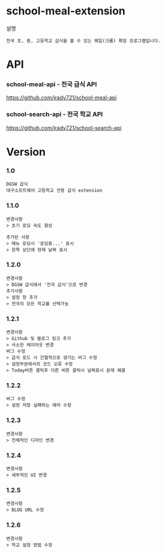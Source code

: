 # school-meal-extension
설명
```
전국 초, 중, 고등학교 급식을 볼 수 있는 웨일(크롬) 확장 프로그램입니다.
```

# API
### school-meal-api - 전국 급식 API
https://github.com/jrady721/school-meal-api
### school-search-api - 전국 학교 API
https://github.com/jrady721/school-search-api

# Version
### 1.0
```
DGSW 급식
대구소프트웨어 고등학교 전용 급식 extension
```
### 1.1.0
```
변경사항
> 초기 로딩 속도 향상

추가된 사항
> 메뉴 로딩시 '로딩중...' 표시
> 왼쪽 상단에 현재 날짜 표시
```

### 1.2.0
```
변경사항
> DGSW 급식에서 '전국 급식'으로 변경
추가사항
> 설정 창 추가
> 전국의 모든 학교를 선택가능
```

### 1.2.1
```
변경사항
> Github 및 블로그 링크 추가
> 사소한 레이아웃 변경
버그 수정
> 급식 로드 시 간혈적으로 생기는 버그 수정
> 설정부분에서의 코드 오류 수정
> Today버튼 클릭후 다른 버튼 클릭시 날짜표시 문제 해결
```

### 1.2.2
```
버그 수정
> 설정 저장 실패하는 에러 수정
```

### 1.2.3
```
변경사항
> 전체적인 디자인 변경
```

### 1.2.4
```
변경사항
> 세부적인 UI 변경
```

### 1.2.5
```
변경사항
> BLOG URL 수정
```

### 1.2.6
```
변경사항
> 학교 설정 방법 수정
```